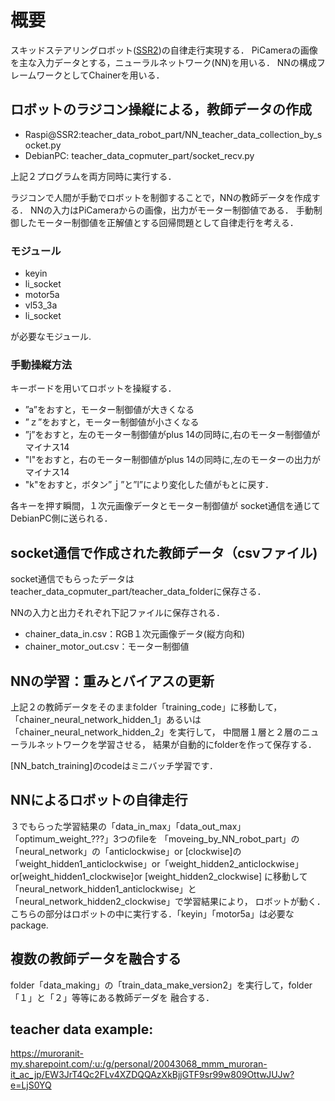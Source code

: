 # 概要
スキッドステアリングロボット([SSR2](https://github.com/HondaLab/SSR2))の自律走行実現する．
PiCameraの画像を主な入力データとする，ニューラルネットワーク(NN)を用いる．
NNの構成フレームワークとしてChainerを用いる．


## ロボットのラジコン操縦による，教師データの作成
* Raspi@SSR2:teacher_data_robot_part/NN_teacher_data_collection_by_socket.py
* DebianPC: teacher_data_copmuter_part/socket_recv.py

上記２プログラムを両方同時に実行する．

ラジコンで人間が手動でロボットを制御することで，NNの教師データを作成する．
NNの入力はPiCameraからの画像，出力がモーター制御値である．
手動制御したモーター制御値を正解値とする回帰問題として自律走行を考える．


### モジュール
* keyin
* li_socket
* motor5a
* vl53_3a
* li_socket

が必要なモジュール.


### 手動操縦方法
キーボードを用いてロボットを操縦する．

* ”a”をおすと，モーター制御値が大きくなる
* ”ｚ”をおすと，モーター制御値が小さくなる
* ”j”をおすと，左のモーター制御値がplus 14の同時に,右のモーター制御値がマイナス14
* "l"をおすと，右のモーター制御値がplus 14の同時に,左のモーターの出力がマイナス14
* "k"をおすと，ボタン”ｊ”と”l”により変化した値がもとに戻す．

各キーを押す瞬間，１次元画像データとモーター制御値が
socket通信を通じてDebianPC側に送られる．


## socket通信で作成された教師データ（csvファイル)
socket通信でもらったデータは
teacher_data_copmuter_part/teacher_data_folderに保存さる．

NNの入力と出力それぞれ下記ファイルに保存される．

* chainer_data_in.csv：RGB１次元画像データ(縦方向和)
* chainer_motor_out.csv：モーター制御値


## NNの学習：重みとバイアスの更新
上記２の教師データをそのままfolder「training_code」に移動して，
「chainer_neural_network_hidden_1」あるいは
「chainer_neural_network_hidden_2」を実行して，
中間層１層と２層のニューラルネットワークを学習させる，
結果が自動的にfolderを作って保存する．

[NN_batch_training]のcodeはミニバッチ学習です．


## NNによるロボットの自律走行
３でもらった学習結果の「data_in_max」「data_out_max」「optimum_weight_???」3つのfileを
「moveing_by_NN_robot_part」の「neural_network」の「anticlockwise」or [clockwise]の
「weight_hidden1_anticlockwise」or「weight_hidden2_anticlockwise」or[weight_hidden1_clockwise]or
[weight_hidden2_clockwise] に移動して
「neural_network_hidden1_anticlockwise」と「neural_network_hidden2_clockwise」で学習結果により，
ロボットが動く．こちらの部分はロボットの中に実行する．「keyin」「motor5a」は必要なpackage.

## 複数の教師データを融合する
folder「data_making」の「train_data_make_version2」を実行して，folder「１」と「２」等等にある教師デーダを
融合する．

## teacher data example:

https://muroranit-my.sharepoint.com/:u:/g/personal/20043068_mmm_muroran-it_ac_jp/EW3JrT4Qc2FLv4XZDQQAzXkBjjGTF9sr99w809OttwJUJw?e=LjS0YQ
